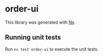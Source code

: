 # order-ui

This library was generated with [Nx](https://nx.dev).

## Running unit tests

Run `nx test order-ui` to execute the unit tests.
